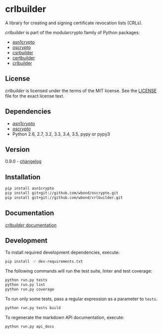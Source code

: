 # crlbuilder

A library for creating and signing certificate revocation lists (CRLs).

*crlbuilder* is part of the modularcrypto family of Python packages:

 - [asn1crypto](https://github.com/wbond/asn1crypto)
 - [oscrypto](https://github.com/wbond/oscrypto)
 - [csrbuilder](https://github.com/wbond/csrbuilder)
 - [certbuilder](https://github.com/wbond/certbuilder)
 - [crlbuilder](https://github.com/wbond/crlbuilder)

## License

*crlbuilder* is licensed under the terms of the MIT license. See the
[LICENSE](LICENSE) file for the exact license text.

## Dependencies

 - [*asn1crypto*](https://github.com/wbond/asn1crypto)
 - [*oscrypto*](https://github.com/wbond/oscrypto)
 - Python 2.6, 2.7, 3.2, 3.3, 3.4, 3.5, pypy or pypy3

## Version

0.9.0 - [changelog](changelog.md)

## Installation

```bash
pip install asn1crypto
pip install git+git://github.com/wbond/oscrypto.git
pip install git+git://github.com/wbond/crlbuilder.git
```

## Documentation

[*crlbuilder* documentation](docs/readme.md)

## Development

To install required development dependencies, execute:

```bash
pip install -r dev-requirements.txt
```

The following commands will run the test suite, linter and test coverage:

```bash
python run.py tests
python run.py lint
python run.py coverage
```

To run only some tests, pass a regular expression as a parameter to `tests`.

```bash
python run.py tests build
```

To regenerate the markdown API documentation, execute:

```bash
python run.py api_docs
```
